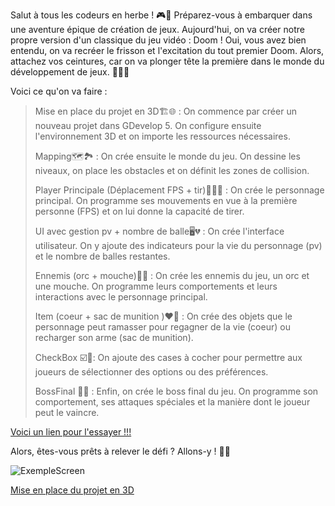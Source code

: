 Salut à tous les codeurs en herbe ! 🎮👾 Préparez-vous à embarquer dans une aventure épique de création de jeux. Aujourd'hui, on va créer notre propre version d'un classique du jeu vidéo : Doom ! Oui, vous avez bien entendu, on va recréer le frisson et l'excitation du tout premier Doom. Alors, attachez vos ceintures, car on va plonger tête la première dans le monde du développement de jeux. 🚀👨‍💻

Voici ce qu'on va faire :

>Mise en place du projet en 3D🏗️🌐 : On commence par créer un nouveau projet dans GDevelop 5. On configure ensuite l'environnement 3D et on importe les ressources nécessaires. 
>
>Mapping🗺️🏞️ : On crée ensuite le monde du jeu. On dessine les niveaux, on place les obstacles et on définit les zones de collision. 
>
>Player Principale (Déplacement FPS + tir)🏃‍♂️🔫 : On crée le personnage principal. On programme ses mouvements en vue à la première personne (FPS) et on lui donne la capacité de tirer. 
>
>UI avec gestion pv + nombre de balle🖥️💔 : On crée l'interface utilisateur. On y ajoute des indicateurs pour la vie du personnage (pv) et le nombre de balles restantes. 
>
>Ennemis (orc + mouche)👹🦟 : On crée les ennemis du jeu, un orc et une mouche. On programme leurs comportements et leurs interactions avec le personnage principal. 
>
>Item (coeur + sac de munition )❤️💼 : On crée des objets que le personnage peut ramasser pour regagner de la vie (coeur) ou recharger son arme (sac de munition). 
>
>CheckBox ☑️🔘: On ajoute des cases à cocher pour permettre aux joueurs de sélectionner des options ou des préférences. 
>
>BossFinal 👑🐲 : Enfin, on crée le boss final du jeu. On programme son comportement, ses attaques spéciales et la manière dont le joueur peut le vaincre. 

[Voici un lien pour l'essayer !!!](https://gd.games/instant-builds/d5483fe9-4fab-40ce-b7e0-37f14c3bb806)

Alors, êtes-vous prêts à relever le défi ? Allons-y ! 🚀🎉

![ExempleScreen](Création-Du-Jeu/Images/ScreenExemple.png)

[Mise en place du projet en 3D ](https://github.com/g404-code-gaming/DoomLike_CodeGaming/blob/main/Création-Du-Jeu/01_Mise%20en%20place%20du%20projet%20en%203D.md)

